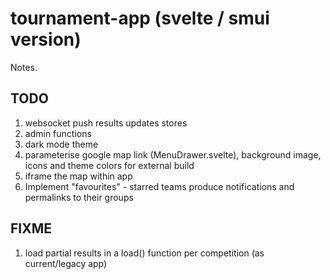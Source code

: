 # tournament-app (svelte / smui version)

Notes.

## TODO
1. websocket push results updates stores
1. admin functions
1. dark mode theme
1. parameterise google map link (MenuDrawer.svelte), background image, icons and theme colors for external build
1. iframe the map within app
1. Implement "favourites" - starred teams produce notifications and permalinks to their groups

## FIXME
1. load partial results in a load() function per competition (as current/legacy app)
